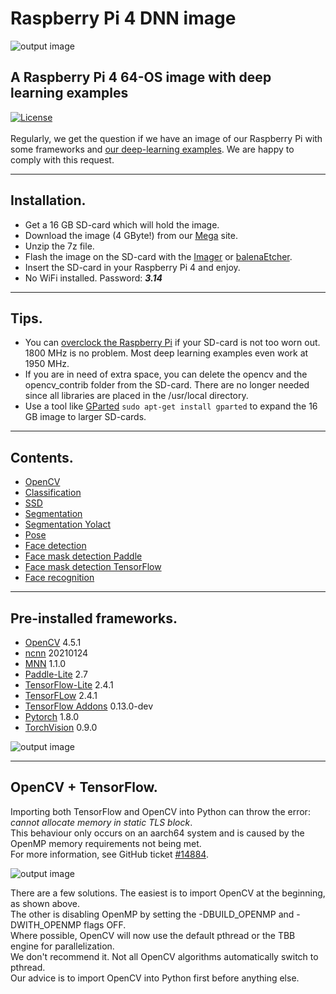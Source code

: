 # Raspberry Pi 4 DNN image
![output image]( https://qengineering.eu/images/Water6.webp )<br/>
## A Raspberry Pi 4 64-OS image with deep learning examples
[![License](https://img.shields.io/badge/License-BSD%203--Clause-blue.svg)](https://opensource.org/licenses/BSD-3-Clause)<br/><br/>
Regularly, we get the question if we have an image of our Raspberry Pi with some frameworks and [our deep-learning examples](https://qengineering.eu/deep-learning-examples-on-raspberry-32-64-os.html). We are happy to comply with this request.

------------

## Installation.

- Get a 16 GB SD-card which will hold the image. 
- Download the image (4 GByte!) from our [Mega](https://mega.nz/file/x4gSVYIR#fgPrbITp8K2wCtH8SHdzLA_fRyI_PvmyT9ieSy5qXoc) site.
- Unzip the 7z file.
- Flash the image on the SD-card with the [Imager](https://www.raspberrypi.org/software/) or [balenaEtcher](https://www.balena.io/etcher/).
- Insert the SD-card in your Raspberry Pi 4 and enjoy.
- No WiFi installed. Password: ***3.14***

------------

## Tips.

* You can [overclock the Raspberry Pi](https://qengineering.eu/overclocking-the-raspberry-pi-4.html) if your SD-card is not too worn out. 1800 MHz is no problem. Most deep learning examples even work at 1950 MHz.<br/>
* If you are in need of extra space, you can delete the opencv and the opencv_contrib folder from the SD-card. There are no longer needed since all libraries are placed in the /usr/local directory.
* Use a tool like [GParted](https://gparted.org/) `sudo apt-get install gparted` to expand the 16 GB image to larger SD-cards.

------------

## Contents.

- [OpenCV](https://github.com/Qengineering/OpenCV-Livecam-Raspberry-Pi)
- [Classification](https://github.com/Qengineering/TensorFlow_Lite_Classification_RPi_64-bits)
- [SSD](https://github.com/Qengineering/TensorFlow_Lite_SSD_RPi_64-bits)
- [Segmentation](https://github.com/Qengineering/TensorFlow_Lite_Segmentation_RPi_64-bit)
- [Segmentation Yolact](https://github.com/Qengineering/Yolact-ncnn-Raspberry-Pi-4)
- [Pose](https://github.com/Qengineering/TensorFlow_Lite_Pose_RPi_64-bits)
- [Face detection](https://github.com/Qengineering/Face-detection-Raspberry-Pi-32-64-bits)
- [Face mask detection Paddle](https://github.com/Qengineering/Face-Mask-Detection-Raspberry-Pi-64-bits)
- [Face mask detection TensorFlow](https://github.com/Qengineering/TensorFlow_Lite_Face_Mask_RPi_64-bits)
- [Face recognition](https://github.com/Qengineering/Face-Recognition-Raspberry-Pi-64-bits)

------------

## Pre-installed frameworks.

- [OpenCV](https://qengineering.eu/deep-learning-with-opencv-on-raspberry-pi-4.html) 4.5.1
- [ncnn](https://qengineering.eu/install-ncnn-on-raspberry-pi-4.html) 20210124
- [MNN](https://qengineering.eu/install-mnn-on-raspberry-pi-4.html) 1.1.0
- [Paddle-Lite](https://qengineering.eu/install-paddle-lite-on-raspberry-pi-4.html) 2.7
- [TensorFlow-Lite](https://qengineering.eu/install-tensorflow-2-lite-on-raspberry-64-os.html) 2.4.1
- [TensorFLow](https://qengineering.eu/install-tensorflow-2.4.0-on-raspberry-64-os.html) 2.4.1
- [TensorFlow Addons](https://qengineering.eu/install-tensorflow-2.4.0-on-raspberry-64-os.html) 0.13.0-dev
- [Pytorch](https://qengineering.eu/install-pytorch-on-raspberry-pi-4.html) 1.8.0
- [TorchVision](https://qengineering.eu/install-pytorch-on-raspberry-pi-4.html) 0.9.0

![output image](https://qengineering.eu/images/SD_frameworks.png)

------------

## OpenCV + TensorFlow.

Importing both TensorFlow and OpenCV into Python can throw the error: _cannot allocate memory in static TLS block_.<br/>
This behaviour only occurs on an aarch64 system and is caused by the OpenMP memory requirements not being met.<br/>
For more information, see GitHub ticket [#14884](https://github.com/opencv/opencv/issues/14884).<br/>

![output image](https://qengineering.eu/images/SwapImportOpenCVRPi.png)

There are a few solutions. The easiest is to import OpenCV at the beginning, as shown above.<br/>
The other is disabling OpenMP by setting the -DBUILD_OPENMP and -DWITH_OPENMP flags OFF.<br/>
Where possible, OpenCV will now use the default pthread or the TBB engine for parallelization.<br/>
We don't recommend it. Not all OpenCV algorithms automatically switch to pthread.<br/>
Our advice is to import OpenCV into Python first before anything else.<br/>

